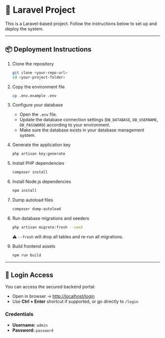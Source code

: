 # 🚀 Laravel Project

This is a Laravel-based project. Follow the instructions below to set up and deploy the system.

---

## 📦 Deployment Instructions

1. Clone the repository

   ```bash
   git clone <your-repo-url>
   cd <your-project-folder>
   ```

2. Copy the environment file

   ```bash
   cp .env.example .env
   ```

3. Configure your database

   - Open the `.env` file.
   - Update the database connection settings (`DB_DATABASE`, `DB_USERNAME`, `DB_PASSWORD`) according to your environment.
   - Make sure the database exists in your database management system.

4. Generate the application key

   ```bash
   php artisan key:generate
   ```

5. Install PHP dependencies

   ```bash
   composer install
   ```

6. Install Node.js dependencies

   ```bash
   npm install
   ```

7. Dump autoload files

   ```bash
   composer dump-autoload
   ```

8. Run database migrations and seeders

   ```bash
   php artisan migrate:fresh --seed
   ```

   ⚠️ `--fresh` will drop all tables and re-run all migrations.

9. Build frontend assets

   ```bash
   npm run build
   ```

---

## 🔐 Login Access

You can access the secured backend portal:

- Open in browser → [http://localhost/login](http://localhost/login)  
- Use **Ctrl + Enter** shortcut if supported, or go directly to `/login`

### Credentials

- **Username:** `admin`  
- **Password:** `password`
